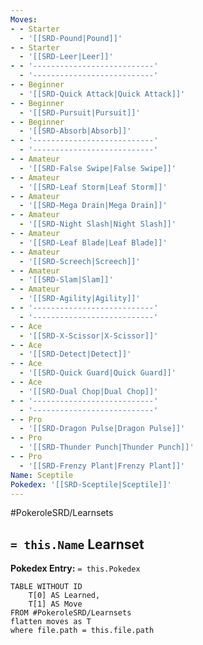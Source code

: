```yaml
---
Moves:
- - Starter
  - '[[SRD-Pound|Pound]]'
- - Starter
  - '[[SRD-Leer|Leer]]'
- - '---------------------------'
  - '---------------------------'
- - Beginner
  - '[[SRD-Quick Attack|Quick Attack]]'
- - Beginner
  - '[[SRD-Pursuit|Pursuit]]'
- - Beginner
  - '[[SRD-Absorb|Absorb]]'
- - '---------------------------'
  - '---------------------------'
- - Amateur
  - '[[SRD-False Swipe|False Swipe]]'
- - Amateur
  - '[[SRD-Leaf Storm|Leaf Storm]]'
- - Amateur
  - '[[SRD-Mega Drain|Mega Drain]]'
- - Amateur
  - '[[SRD-Night Slash|Night Slash]]'
- - Amateur
  - '[[SRD-Leaf Blade|Leaf Blade]]'
- - Amateur
  - '[[SRD-Screech|Screech]]'
- - Amateur
  - '[[SRD-Slam|Slam]]'
- - Amateur
  - '[[SRD-Agility|Agility]]'
- - '---------------------------'
  - '---------------------------'
- - Ace
  - '[[SRD-X-Scissor|X-Scissor]]'
- - Ace
  - '[[SRD-Detect|Detect]]'
- - Ace
  - '[[SRD-Quick Guard|Quick Guard]]'
- - Ace
  - '[[SRD-Dual Chop|Dual Chop]]'
- - '---------------------------'
  - '---------------------------'
- - Pro
  - '[[SRD-Dragon Pulse|Dragon Pulse]]'
- - Pro
  - '[[SRD-Thunder Punch|Thunder Punch]]'
- - Pro
  - '[[SRD-Frenzy Plant|Frenzy Plant]]'
Name: Sceptile
Pokedex: '[[SRD-Sceptile|Sceptile]]'
---
```


#PokeroleSRD/Learnsets

## `= this.Name` Learnset

**Pokedex Entry:** `= this.Pokedex`

```dataview
TABLE WITHOUT ID
    T[0] AS Learned,
    T[1] AS Move
FROM #PokeroleSRD/Learnsets
flatten moves as T
where file.path = this.file.path
```

